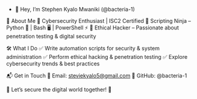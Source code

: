 - 👋 Hey, I’m Stephen Kyalo Mwaniki (@bacteria-1)
  
🚀 About Me
🔹 Cybersecurity Enthusiast | ISC2 Certified
🔹 Scripting Ninja – Python 🐍 | Bash 🖥️ | PowerShell ⚡
🔹 Ethical Hacker – Passionate about penetration testing & digital security

🛠️ What I Do
✅ Write automation scripts for security & system administration
✅ Perform ethical hacking & penetration testing
✅ Explore cybersecurity trends & best practices

📬 Get in Touch
📧 Email: steviekyalo5@gmail.com
📡 GitHub: @bacteria-1

🚀 Let’s secure the digital world together! 🔐
